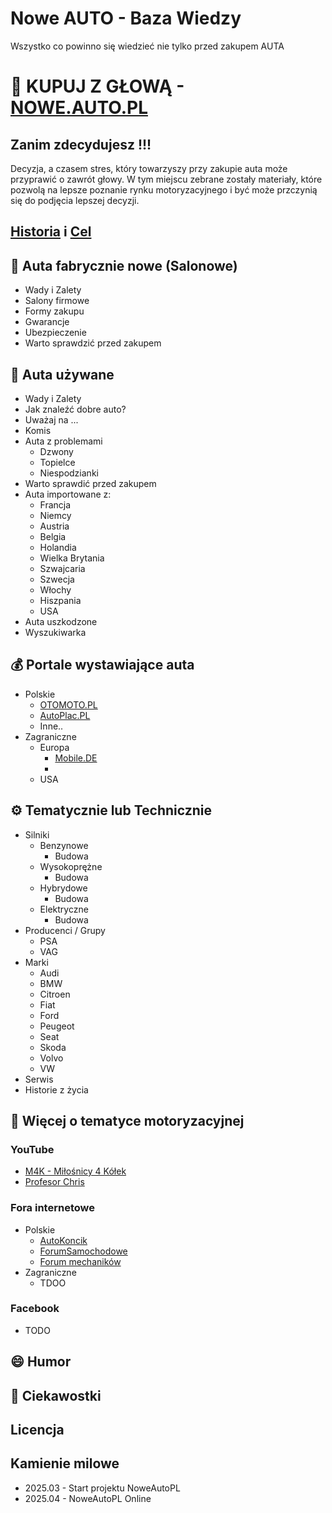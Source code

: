 # Nowe AUTO - Baza Wiedzy
Wszystko co powinno się wiedzieć nie tylko przed zakupem AUTA

# :rotating_light: KUPUJ Z GŁOWĄ - [NOWE.AUTO.PL](https://nowe.auto.pl)

## Zanim zdecydujesz !!!
Decyzja, a czasem stres, który towarzyszy przy zakupie auta może przyprawić o zawrót głowy. W tym miejscu zebrane zostały materiały, które pozwolą na lepsze poznanie rynku motoryzacyjnego i być może przczynią się do podjęcia lepszej decyzji. 

## [Historia](https://github.com/noweauto/BazaWiedzy/blob/main/Historia.md#historia) i [Cel](https://github.com/noweauto/BazaWiedzy/blob/main/Cel.md#cel)

## :blue_car: Auta fabrycznie nowe (Salonowe)
* Wady i Zalety
* Salony firmowe
* Formy zakupu
* Gwarancje
* Ubezpieczenie
* Warto sprawdzić przed zakupem

## :red_car: Auta używane
* Wady i Zalety
* Jak znaleźć dobre auto?
* Uważaj na ...
* Komis
* Auta z problemami
  * Dzwony
  * Topielce
  * Niespodzianki
* Warto sprawdić przed zakupem
* Auta importowane z:
  * Francja
  * Niemcy
  * Austria
  * Belgia
  * Holandia
  * Wielka Brytania
  * Szwajcaria
  * Szwecja
  * Włochy
  * Hiszpania
  * USA
* Auta uszkodzone
* Wyszukiwarka

## :moneybag: Portale wystawiające auta
* Polskie
  * [OTOMOTO.PL](https://otomoto.pl)
  * [AutoPlac.PL](https://autoplac.pl)
  * Inne..
* Zagraniczne
  * Europa
    * [Mobile.DE](https://mobile.de)
    * []()
  * USA


## :gear: Tematycznie lub Technicznie
* Silniki
  * Benzynowe
    * Budowa
  * Wysokoprężne
    * Budowa
  * Hybrydowe
    * Budowa
  * Elektryczne
    * Budowa
* Producenci / Grupy
  * PSA
  * VAG
* Marki
  * Audi
  * BMW
  * Citroen
  * Fiat
  * Ford
  * Peugeot
  * Seat
  * Skoda
  * Volvo
  * VW
* Serwis
* Historie z życia

## :bookmark: Więcej o tematyce motoryzacyjnej
### YouTube
* [M4K - Miłośnicy 4 Kółek]()
* [Profesor Chris]()
### Fora internetowe
* Polskie
  * [AutoKoncik](https://forum.autokoncik.pl)
  * [ForumSamochodowe](https://www.forumsamochodowe.pl/)
  * [Forum mechaników]()
* Zagraniczne
  * TDOO
### Facebook
* TODO

## :smile: Humor

## :newspaper: Ciekawostki



## Licencja


## Kamienie milowe
* 2025.03 - Start projektu NoweAutoPL
* 2025.04 - NoweAutoPL Online
